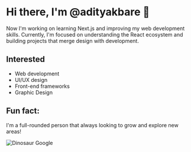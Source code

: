# Hi there, I'm @adityakbare 👋
Now I'm working on learning Next.js and improving my web development skills. Currently, I'm focused on understanding the React ecosystem and building projects that merge design with development.

## Interested
- Web development
- UI/UX design
- Front-end frameworks
- Graphic Design

## Fun fact: 
I'm a full-rounded person that always looking to grow and explore new areas!

![Dinosaur Google](https://upload.wikimedia.org/wikipedia/commons/a/a1/Google_Dino_Chrome_Offline_Game.png)

